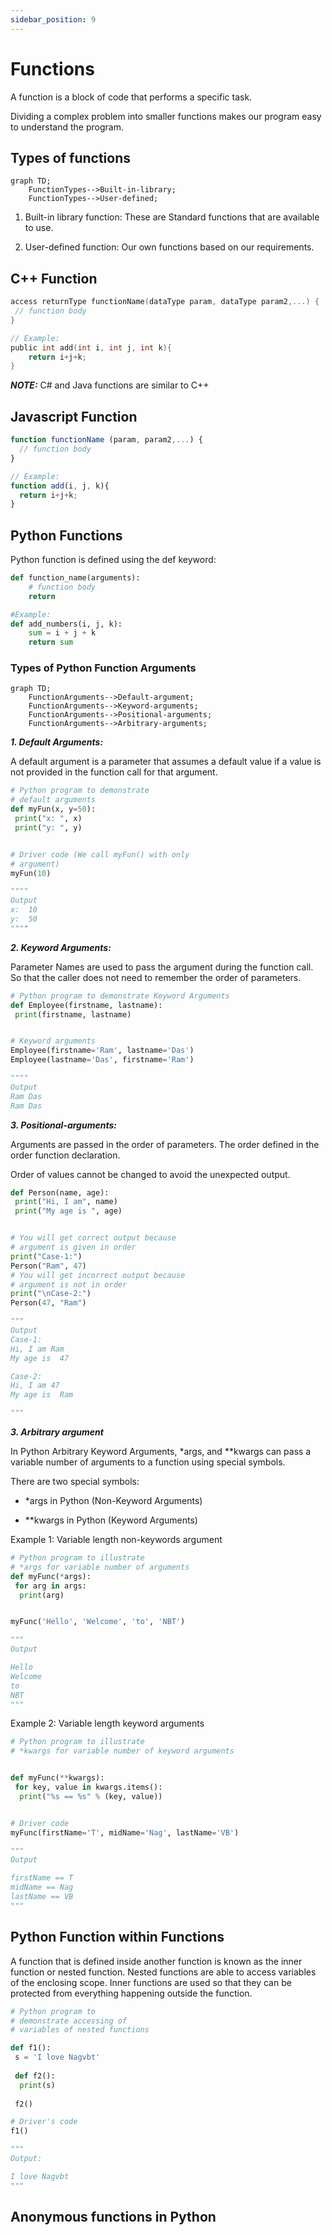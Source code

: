 ```yaml
---
sidebar_position: 9
---
```


# Functions
<!--markdownlint-disable MD013 MD029 MD036 MD024 MD033 MD040 MD042 MD001 MD051 MD025-->
A function is a block of code that performs a specific task.

Dividing a complex problem into smaller functions makes our program easy to understand the program.

## Types of functions

```mermaid
graph TD;
    FunctionTypes-->Built-in-library;
    FunctionTypes-->User-defined;
```

1. Built-in library function:
These are Standard functions that are available to use.

2. User-defined function:
Our own functions based on our requirements.

## C++ Function

```c
access returnType functionName(dataType param, dataType param2,...) {
 // function body
}

// Example:
public int add(int i, int j, int k){
    return i+j+k; 
}
```

***NOTE:***
C# and Java functions are similar to C++

## Javascript Function

```js
function functionName (param, param2,...) { 
  // function body 
}

// Example:
function add(i, j, k){
  return i+j+k;
}
```

## Python Functions

Python function is defined using the def keyword:

```python
def function_name(arguments):
    # function body 
    return

#Example:
def add_numbers(i, j, k):
    sum = i + j + k
    return sum

```

### Types of Python Function Arguments

```mermaid
graph TD;
    FunctionArguments-->Default-argument;
    FunctionArguments-->Keyword-arguments;
    FunctionArguments-->Positional-arguments;
    FunctionArguments-->Arbitrary-arguments;
```

***1. Default Arguments:***

A default argument is a parameter that assumes a default value if a value is not provided in the function call for that argument.

```python
# Python program to demonstrate
# default arguments
def myFun(x, y=50):
 print("x: ", x)
 print("y: ", y)


# Driver code (We call myFun() with only
# argument)
myFun(10)

""""
Output
x:  10
y:  50
""""
````

***2. Keyword Arguments:***

Parameter Names are used to pass the argument during the function call.
So that the caller does not need to remember the order of parameters.

```python
# Python program to demonstrate Keyword Arguments
def Employee(firstname, lastname):
 print(firstname, lastname)


# Keyword arguments
Employee(firstname='Ram', lastname='Das')
Employee(lastname='Das', firstname='Ram')

""""
Output
Ram Das
Ram Das
````

***3.  Positional-arguments:***

Arguments are passed in the order of parameters. The order defined in the order function declaration.

Order of values cannot be changed to avoid the unexpected output.

```python
def Person(name, age):
 print("Hi, I am", name)
 print("My age is ", age)


# You will get correct output because
# argument is given in order
print("Case-1:")
Person("Ram", 47)
# You will get incorrect output because
# argument is not in order
print("\nCase-2:")
Person(47, "Ram")

"""
Output
Case-1:
Hi, I am Ram
My age is  47

Case-2:
Hi, I am 47
My age is  Ram

"""
````

***3. Arbitrary argument***

In Python Arbitrary Keyword Arguments, *args, and **kwargs can pass a variable number of arguments to a function using special symbols.

There are two special symbols:

- *args in Python (Non-Keyword Arguments)

- **kwargs in Python (Keyword Arguments)

Example 1: Variable length non-keywords argument

```python
# Python program to illustrate
# *args for variable number of arguments
def myFunc(*args):
 for arg in args:
  print(arg)


myFunc('Hello', 'Welcome', 'to', 'NBT')

"""
Output

Hello
Welcome
to
NBT
"""
````

Example 2: Variable length keyword arguments

```python
# Python program to illustrate
# *kwargs for variable number of keyword arguments


def myFunc(**kwargs):
 for key, value in kwargs.items():
  print("%s == %s" % (key, value))


# Driver code
myFunc(firstName='T', midName='Nag', lastName='VB')

"""
Output

firstName == T
midName == Nag
lastName == VB
"""
````

## Python Function within Functions

A function that is defined inside another function is known as the inner function or nested function. Nested functions are able to access variables of the enclosing scope. Inner functions are used so that they can be protected from everything happening outside the function.

```python
# Python program to
# demonstrate accessing of
# variables of nested functions

def f1():
 s = 'I love Nagvbt'
 
 def f2():
  print(s)
  
 f2()

# Driver's code
f1()

"""
Output:

I love Nagvbt
"""
````

## Anonymous functions in Python
